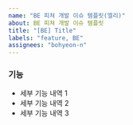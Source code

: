 ```yaml
---
name: "BE 피쳐 개발 이슈 템플릿(엘리)"
about: BE 피쳐 개발 이슈 템플릿
title: "[BE] Title"
labels: "feature, BE"
assignees: "bohyeon-n"
---
```


### 기능

- 세부 기능 내역 1
- 세부 기능 내역 2
- 세부 기능 내역 3
